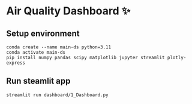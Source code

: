 # Air Quality Dashboard ✨

## Setup environment
```
conda create --name main-ds python=3.11
conda activate main-ds
pip install numpy pandas scipy matplotlib jupyter streamlit plotly-express
```

## Run steamlit app
```
streamlit run dashboard/1_Dashboard.py
```